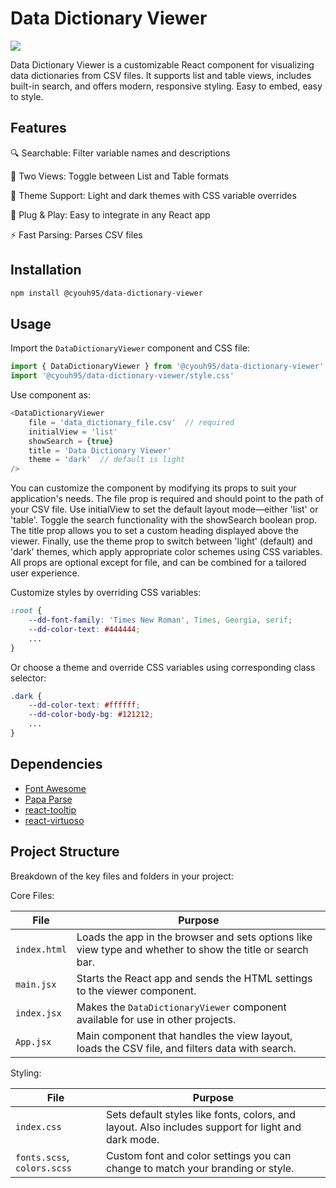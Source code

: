 # Data Dictionary Viewer

[![](https://img.shields.io/npm/v/@cyouh95/data-dictionary-viewer.svg?style=for-the-badge)](https://www.npmjs.com/package/@cyouh95/data-dictionary-viewer)

Data Dictionary Viewer is a customizable React component for visualizing data dictionaries from CSV files. It supports list and table views, includes built-in search, and offers modern, responsive styling. Easy to embed, easy to style.

## Features
🔍 Searchable: Filter variable names and descriptions

🧱 Two Views: Toggle between List and Table formats

🎨 Theme Support: Light and dark themes with CSS variable overrides

🔌 Plug & Play: Easy to integrate in any React app

⚡ Fast Parsing: Parses CSV files



## Installation

```sh
npm install @cyouh95/data-dictionary-viewer
```


## Usage

Import the `DataDictionaryViewer` component and CSS file:

```js
import { DataDictionaryViewer } from '@cyouh95/data-dictionary-viewer'
import '@cyouh95/data-dictionary-viewer/style.css'
```

Use component as:

```js
<DataDictionaryViewer 
    file = 'data_dictionary_file.csv'  // required
    initialView = 'list'
    showSearch = {true}
    title = 'Data Dictionary Viewer'
    theme = 'dark'  // default is light
/>
```
You can customize the <DataDictionaryViewer /> component by modifying its props to suit your application's needs. The file prop is required and should point to the path of your CSV file. Use initialView to set the default layout mode—either 'list' or 'table'. Toggle the search functionality with the showSearch boolean prop. The title prop allows you to set a custom heading displayed above the viewer. Finally, use the theme prop to switch between 'light' (default) and 'dark' themes, which apply appropriate color schemes using CSS variables. All props are optional except for file, and can be combined for a tailored user experience.


Customize styles by overriding CSS variables:

```css
:root {
    --dd-font-family: 'Times New Roman', Times, Georgia, serif;
    --dd-color-text: #444444;
    ...
}
```

Or choose a theme and override CSS variables using corresponding class selector:

```css
.dark {
    --dd-color-text: #ffffff;
    --dd-color-body-bg: #121212;
    ...
}
```


## Dependencies

- [Font Awesome](https://docs.fontawesome.com/v5/web/use-with/react)
- [Papa Parse](https://www.papaparse.com/)
- [react-tooltip](https://react-tooltip.com/)
- [react-virtuoso](https://virtuoso.dev/)


## Project Structure
Breakdown of the key files and folders in your project:

Core Files: 

| File         | Purpose                                                                                                   |
| ------------ | --------------------------------------------------------------------------------------------------------- |
| `index.html` | Loads the app in the browser and sets options like view type and whether to show the title or search bar. |
| `main.jsx`   | Starts the React app and sends the HTML settings to the viewer component.                                 |
| `index.jsx`  | Makes the `DataDictionaryViewer` component available for use in other projects.                           |
| `App.jsx`    | Main component that handles the view layout, loads the CSV file, and filters data with search.            |


Styling:

| File                        | Purpose                                                                                            |
| --------------------------- | -------------------------------------------------------------------------------------------------- |
| `index.css`                 | Sets default styles like fonts, colors, and layout. Also includes support for light and dark mode. |
| `fonts.scss`, `colors.scss` | Custom font and color settings you can change to match your branding or style.                     |


